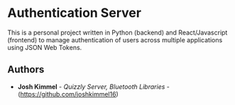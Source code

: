 # Authentication Server

This is a personal project written in Python (backend) and React/Javascript (frontend) to manage authentication of users across multiple applications using JSON Web Tokens. 

## Authors

* **Josh Kimmel** - *Quizzly Server, Bluetooth Libraries* - (https://github.com/joshkimmel16)